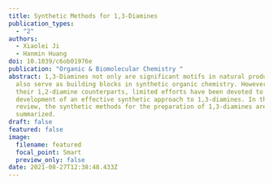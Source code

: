 ```yaml
---
title: Synthetic Methods for 1,3-Diamines
publication_types:
  - "2"
authors:
  - Xiaolei Ji
  - Hanmin Huang
doi: 10.1039/c6ob01976e
publication: "Organic & Biomolecular Chemistry "
abstract: 1,3-Diamines not only are significant motifs in natural products, but
  also serve as building blocks in synthetic organic chemistry. However, unlike
  their 1,2-diamine counterparts, limited efforts have been devoted to the
  development of an effective synthetic approach to 1,3-diamines. In this
  review, the synthetic methods for the preparation of 1,3-diamines are
  summarized.
draft: false
featured: false
image:
  filename: featured
  focal_point: Smart
  preview_only: false
date: 2021-08-27T12:38:48.433Z
---
```

